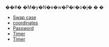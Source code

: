 ��#� �M�y�N�e�w�P�r�o�j�
�
�
 <ul>
        <a href="https://replit.com/@Pranshu1sati/LowerCAsetoupper#index.js"><li>Swap case</li></a>
        <a href="https://replit.com/@Pranshu1sati/Coordinate#index.html"><li>coordinates</li></a>
        <a href="https://replit.com/@Pranshu1sati/Password#index.js"> <li>Password</li></a>
        <a href="https://replit.com/@Pranshu1sati/Timer#index.html"><li>Timer</li></a>
 <a href="https://replit.com/@Pranshu1sati/BINTODEC"><li>Timer</li></a>
    </ul>
